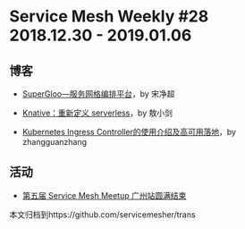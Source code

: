 # Service Mesh Weekly #28 2018.12.30 - 2019.01.06

## 博客

- [SuperGloo—服务网格编排平台](http://www.servicemesher.com/blog/supergloo-a-service-mesh-orchestrator/)，by 宋净超

- [Knative：重新定义 serverless](http://www.servicemesher.com/blog/knative-redefine-serverless/)，by 敖小剑

- [Kubernetes Ingress Controller的使用介绍及高可用落地](http://www.servicemesher.com/blog/kubernetes-ingress-controller-deployment-and-ha/)，by zhangguanzhang

## 活动

- [第五届 Service Mesh Meetup 广州站圆满结束](https://tech.antfin.com/activities/72)

本文归档到https://github.com/servicemesher/trans

